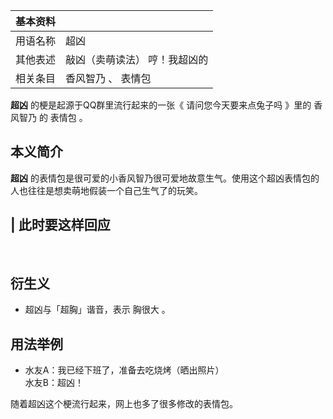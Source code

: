 |  **基本资料**  ||
|---|---|
|用语名称  |  超凶   |
|其他表述  |  敲凶（卖萌读法）  哼！我超凶的   |
|相关条目  |  香风智乃  、  表情包   |
  
**超凶** 的梗是起源于QQ群里流行起来的一张《  请问您今天要来点兔子吗  》里的  香风智乃  的  表情包  。

##  本义简介

**超凶** 的表情包是很可爱的小香风智乃很可爱地故意生气。使用这个超凶表情包的人也往往是想卖萌地假装一个自己生气了的玩笑。

|  此时要这样回应  
---  
</br>  
  
##  衍生义

  * 超凶与「超胸」谐音，表示  胸很大  。 

##  用法举例

  * 水友A：我已经下班了，准备去吃烧烤（晒出照片）   
水友B：超凶！

随着超凶这个梗流行起来，网上也多了很多修改的表情包。

  

